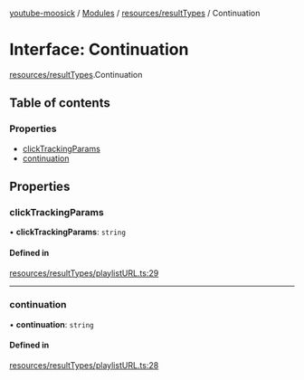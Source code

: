 [youtube-moosick](../README.md) / [Modules](../modules.md) / [resources/resultTypes](../modules/resources_resultTypes.md) / Continuation

# Interface: Continuation

[resources/resultTypes](../modules/resources_resultTypes.md).Continuation

## Table of contents

### Properties

- [clickTrackingParams](resources_resultTypes.Continuation.md#clicktrackingparams)
- [continuation](resources_resultTypes.Continuation.md#continuation)

## Properties

### clickTrackingParams

• **clickTrackingParams**: `string`

#### Defined in

[resources/resultTypes/playlistURL.ts:29](https://github.com/EvasiveXkiller/youtube-moosick/blob/31f8a35/src/resources/resultTypes/playlistURL.ts#L29)

___

### continuation

• **continuation**: `string`

#### Defined in

[resources/resultTypes/playlistURL.ts:28](https://github.com/EvasiveXkiller/youtube-moosick/blob/31f8a35/src/resources/resultTypes/playlistURL.ts#L28)
